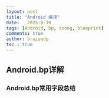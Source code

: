 ```yaml
---
layout: post
title: "Android 编译"
date:   2025-8-19
tags: [Android, bp, soong, blueprint]
comments: true
author: braisedp
toc : true
---
```


<!-- more -->

## Android.bp详解

### Android.bp常用字段总结